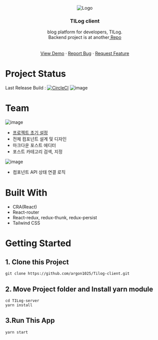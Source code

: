 
<div align="center">
    <img src="https://user-images.githubusercontent.com/55491354/146318970-b962dcc7-ed78-41e2-9d4e-d453fa4af043.png" alt="Logo">

  <h3 align="center">TILog client</h3>

  <p align="center">
    blog platform for developers, TILog.<br />
    Backend project is at another<a href="https://github.com/argon1025/TILog-server"> Repo</a> <br />
    <br />
    <br />
    <a href="https://tilog.io/">View Demo</a>
    ·
    <a href="https://github.com/argon1025/TILog-server/issues">Report Bug</a>
    ·
    <a href="https://github.com/argon1025/TILog-server/issues">Request Feature</a>
  </p>
</div>

# Project Status
Last Release Build : [![CircleCI](https://circleci.com/gh/argon1025/Tilog-client/tree/release.svg?style=svg)](https://circleci.com/gh/argon1025/Tilog-client/tree/release)
![image](https://user-images.githubusercontent.com/55491354/149620300-636ddac5-e957-4bc3-8c92-543237946cd5.png)

# Team
![image](https://user-images.githubusercontent.com/55491354/146319436-555170dd-5e59-4484-a049-6e80dc8f2713.png)
- [프로젝트 초기 설정](https://github.com/argon1025/CRA-TailwindCSS-Template)
- 전체 컴포넌트 설계 및 디자인
- 마크다운 포스트 에디터
- 포스트 카테고리 검색, 지정


![image](https://user-images.githubusercontent.com/55491354/146319449-2636ea9e-4166-454d-8d71-60f8d90b9895.png)
- 컴포넌트 API 상태 연결 로직




# Built With
- CRA(React)
- React-router
- React-redux, redux-thunk, redux-persist
- Tailwind CSS

# Getting Started

## 1. Clone this Project
```
git clone https://github.com/argon1025/Tilog-client.git
```

## 2. Move Project folder and Install yarn module
```
cd TILog-server
yarn install
```

## 3.Run This App
```
yarn start
```
